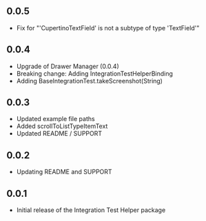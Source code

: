 ## 0.0.5

* Fix for "'CupertinoTextField' is not a subtype of type 'TextField'"

## 0.0.4

* Upgrade of Drawer Manager (0.0.4)
* Breaking change: Adding IntegrationTestHelperBinding
* Adding BaseIntegrationTest.takeScreenshot(String)

## 0.0.3

* Updated example file paths
* Added scrollToListTypeItemText
* Updated README / SUPPORT

## 0.0.2

* Updating README and SUPPORT

## 0.0.1

* Initial release of the Integration Test Helper package


